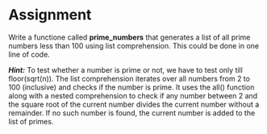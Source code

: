 # Assignment

Write a functione called **prime_numbers** that generates a list of all prime numbers less than 100 using list comprehension. This could be done in one line of code.


**_Hint:_**  To test whether a number is prime or not, we have to test only till floor(sqrt(n)). The list comprehension iterates over all numbers from 2 to 100 (inclusive) and checks if the number is prime. It uses the all() function along with a nested comprehension to check if any number between 2 and the square root of the current number divides the current number without a remainder. If no such number is found, the current number is added to the list of primes.